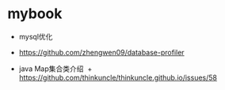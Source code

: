 # mybook
+ mysql优化
+ https://github.com/zhengwen09/database-profiler

+ java Map集合类介绍
  + https://github.com/thinkuncle/thinkuncle.github.io/issues/58
